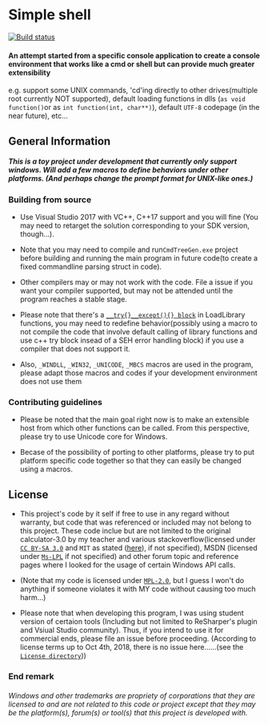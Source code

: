 # Simple shell

[![Build status](https://ci.appveyor.com/api/projects/status/4ioxd82h1l91yoqd?svg=true)](https://ci.appveyor.com/project/shangjiaxuan/simple-shell)

#### An attempt started from a specific console application to create a console environment that works like a cmd or shell but can provide much greater extensibility
e.g. support some UNIX commands, 'cd'ing directly to other drives(multiple root currently NOT supported), default loading functions in dlls (`as void function()`or as `int function(int, char**)`), default `UTF-8` codepage (in the near future), etc...

## General Information

##### This is a toy project under development that currently only support windows. Will add a few macros to define behaviors under other platforms. (And perhaps change the prompt format for UNIX-like ones.)

### Building from source

* Use Visual Studio 2017 with VC++, C++17 support and you will fine (You may need to retarget the solution corresponding to your SDK version, though...). 

* Note that you may need to compile and run`CmdTreeGen.exe` project before building and running the main program in future code(to create a fixed commandline parsing struct in code).

* Other compilers may or may not work with the code. File a issue if you want your compiler supported, but may not be attended until the program reaches a stable stage.

* Please note that there's a [`__try{}__except(){} block`](https://docs.microsoft.com/en-us/cpp/cpp/structured-exception-handling-c-cpp?view=vs-2017)  in LoadLibrary functions, you may need to redefine behavior(possibly using a macro to not compile the code that involve default calling of library functions and use c++ try block insead of a SEH error handling block) if you use a compiler that does not support it. 

* Also, `_WINDLL`, `_WIN32`, `_UNICODE`, `_MBCS` macros are used in the program, please adapt those macros and codes if your development environment does not use them

### Contributing guidelines

* Please be noted that the main goal right now is to make an extensible host from which other functions can be called. From this perspective, please try to use Unicode core for Windows.

*  Becase of the possibility of porting to other platforms, please try to put platform specific code together so that they can easily be changed using a macros.

## License

* This project's code by it self if free to use in any regard without warranty, but code that was referenced or included may not belong to this project. These code inclue but are not limited to the original calculator-3.0 by my teacher and various stackoverflow(licensed under [`CC BY-SA 3.0`](https://creativecommons.org/licenses/by-sa/3.0/) and `MIT` as stated ([here](https://meta.stackexchange.com/questions/271080/the-mit-license-clarity-on-using-code-on-stack-overflow-and-stack-exchange)), if not specified), MSDN (licensed under [`Ms-LPL`]( Simple-shell/License-other/MS-LPL.txt ) if not specified) and other forum topic and reference pages where I looked for the usage of certain Windows API calls.

* (Note that my code is licensed under [`MPL-2.0`]( ./LICENSE ), but I guess I won't do anything if someone violates it with MY code without causing too much harm...)

* Please note that when developing this program, I was using student version of certaion tools (Including but not limited to ReSharper's plugin and Vsiual Studio community). Thus, if you intend to use it for commercial ends, please file an issue before proceeding. 
(According to license terms up to Oct 4th, 2018, there is no issue here......(see the [`License directory`](Simple-shell/License-other/)))

### End remark

###### Windows and other trademarks are propriety of corporations that they are licensed to and are not related to this code or project except that they may be the platform(s), forum(s) or tool(s) that this project is developed with.
